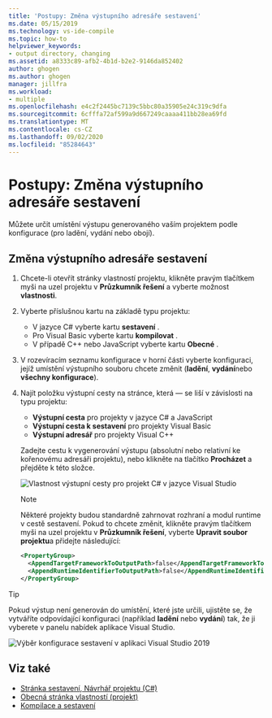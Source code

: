 ```yaml
---
title: 'Postupy: Změna výstupního adresáře sestavení'
ms.date: 05/15/2019
ms.technology: vs-ide-compile
ms.topic: how-to
helpviewer_keywords:
- output directory, changing
ms.assetid: a8333c89-afb2-4b1d-b2e2-9146da852402
author: ghogen
ms.author: ghogen
manager: jillfra
ms.workload:
- multiple
ms.openlocfilehash: e4c2f2445bc7139c5bbc80a35905e24c319c9dfa
ms.sourcegitcommit: 6cfffa72af599a9d667249caaaa411bb28ea69fd
ms.translationtype: MT
ms.contentlocale: cs-CZ
ms.lasthandoff: 09/02/2020
ms.locfileid: "85284643"
---
```

# <a name="how-to-change-the-build-output-directory"></a>Postupy: Změna výstupního adresáře sestavení

Můžete určit umístění výstupu generovaného vaším projektem podle konfigurace (pro ladění, vydání nebo obojí).

## <a name="change-the-build-output-directory"></a>Změna výstupního adresáře sestavení

1. Chcete-li otevřít stránky vlastností projektu, klikněte pravým tlačítkem myši na uzel projektu v **Průzkumník řešení** a vyberte možnost **vlastnosti**.

2. Vyberte příslušnou kartu na základě typu projektu:

   - V jazyce C# vyberte kartu **sestavení** .
   - Pro Visual Basic vyberte kartu **kompilovat** .
   - V případě C++ nebo JavaScript vyberte kartu **Obecné** .

3. V rozevíracím seznamu konfigurace v horní části vyberte konfiguraci, jejíž umístění výstupního souboru chcete změnit (**ladění**, **vydání**nebo **všechny konfigurace**).

4. Najít položku výstupní cesty na stránce, která &mdash; se liší v závislosti na typu projektu:

   - **Výstupní cesta** pro projekty v jazyce C# a JavaScript
   - **Výstupní cesta k sestavení** pro projekty Visual Basic
   - **Výstupní adresář** pro projekty Visual C++

   Zadejte cestu k vygenerování výstupu (absolutní nebo relativní ke kořenovému adresáři projektu), nebo klikněte na tlačítko **Procházet** a přejděte k této složce.

   ![Vlastnost výstupní cesty pro projekt C# v jazyce Visual Studio](media/output-path.png)
   
   > [!NOTE]
   > Některé projekty budou standardně zahrnovat rozhraní a modul runtime v cestě sestavení. Pokud to chcete změnit, klikněte pravým tlačítkem myši na uzel projektu v **Průzkumník řešení**, vyberte **Upravit soubor projektu**a přidejte následující:
   > ```xml
   > <PropertyGroup>
   >   <AppendTargetFrameworkToOutputPath>false</AppendTargetFrameworkToOutputPath>
   >   <AppendRuntimeIdentifierToOutputPath>false</AppendRuntimeIdentifierToOutputPath>
   > </PropertyGroup>
   > ```

> [!TIP]
> Pokud výstup není generován do umístění, které jste určili, ujistěte se, že vytváříte odpovídající konfiguraci (například **ladění** nebo **vydání**) tak, že ji vyberete v panelu nabídek aplikace Visual Studio.
>
> ![Výběr konfigurace sestavení v aplikaci Visual Studio 2019](media/build-configuration-chooser.png)

## <a name="see-also"></a>Viz také

- [Stránka sestavení, Návrhář projektu (C#)](../ide/reference/build-page-project-designer-csharp.md)
- [Obecná stránka vlastností (projekt)](/cpp/build/reference/general-property-page-project)
- [Kompilace a sestavení](../ide/compiling-and-building-in-visual-studio.md)
